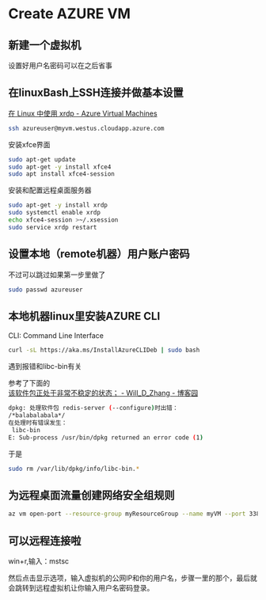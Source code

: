 # Create AZURE VM

## 新建一个虚拟机
设置好用户名密码可以在之后省事

## 在linuxBash上SSH连接并做基本设置
[在 Linux 中使用 xrdp - Azure Virtual Machines](https://docs.microsoft.com/zh-cn/azure/virtual-machines/linux/use-remote-desktop)
```bash
ssh azureuser@myvm.westus.cloudapp.azure.com
```

安装xfce界面
```bash
sudo apt-get update
sudo apt-get -y install xfce4
sudo apt install xfce4-session
```

安装和配置远程桌面服务器
```bash
sudo apt-get -y install xrdp
sudo systemctl enable xrdp
echo xfce4-session >~/.xsession
sudo service xrdp restart
```

## 设置本地（remote机器）用户账户密码
不过可以跳过如果第一步里做了
```bash
sudo passwd azureuser
```
## 本地机器linux里安装AZURE CLI
CLI: Command Line Interface
```bash
curl -sL https://aka.ms/InstallAzureCLIDeb | sudo bash
```

遇到报错和libc-bin有关

参考了下面的\
[该软件包正处于非常不稳定的状态； - Will_D_Zhang - 博客园](https://www.cnblogs.com/bk770466199/p/6430467.html)

```bash
dpkg: 处理软件包 redis-server (--configure)时出错：
/*balabalabala*/
在处理时有错误发生：
 libc-bin
E: Sub-process /usr/bin/dpkg returned an error code (1)
```
于是
```bash
sudo rm /var/lib/dpkg/info/libc-bin.*
```

## 为远程桌面流量创建网络安全组规则
```bash
az vm open-port --resource-group myResourceGroup --name myVM --port 3389
```

## 可以远程连接啦
win+r,输入：mstsc

然后点击显示选项，输入虚拟机的公网IP和你的用户名，步骤一里的那个，最后就会跳转到远程虚拟机让你输入用户名密码登录。


